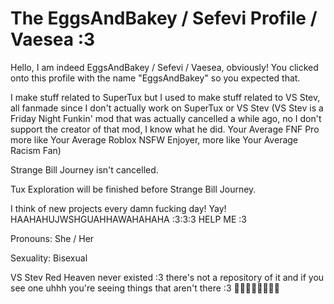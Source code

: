 # The EggsAndBakey / Sefevi Profile / Vaesea :3

Hello, I am indeed EggsAndBakey / Sefevi / Vaesea, obviously! You clicked onto this profile with the name "EggsAndBakey" so you expected that.

I make stuff related to SuperTux but I used to make stuff related to VS Stev, all fanmade since I don't actually work on SuperTux or VS Stev (VS Stev is a Friday Night Funkin' mod that was actually cancelled a while ago, no I don't support the creator of that mod, I know what he did. Your Average FNF Pro more like Your Average Roblox NSFW Enjoyer, more like Your Average Racism Fan)

Strange Bill Journey isn't cancelled.

Tux Exploration will be finished before Strange Bill Journey.

I think of new projects every damn fucking day! Yay! HAAHAHUJWSHGUAHHAWAHAHAHA :3:3:3 HELP ME :3

Pronouns: She / Her

Sexuality: Bisexual

VS Stev Red Heaven never existed :3 there's not a repository of it and if you see one uhhh you're seeing things that aren't there :3 🤑🤑🤑🤑🤑🤑🤑🤑

